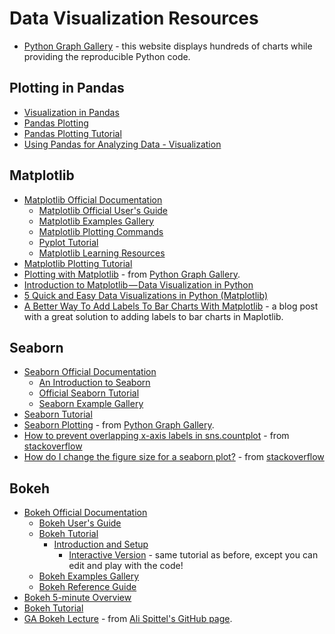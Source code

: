 # Data Visualization Resources
- [Python Graph Gallery](https://python-graph-gallery.com) - this website displays hundreds of charts while providing the reproducible Python code.

## Plotting in Pandas
- [Visualization in Pandas](https://pandas.pydata.org/pandas-docs/stable/visualization.html)
- [Pandas Plotting](http://pandas.pydata.org/pandas-docs/version/0.23/api.html#api-dataframe-plotting)
- [Pandas Plotting Tutorial](https://www.tutorialspoint.com/python_pandas/python_pandas_visualization.htm)
- [Using Pandas for Analyzing Data - Visualization](http://wavedatalab.github.io/datawithpython/visualize.html)

## Matplotlib
- [Matplotlib Official Documentation](https://matplotlib.org/2.2.2/contents.html)
  - [Matplotlib Official User's Guide](https://matplotlib.org/users/index.html)
  - [Matplotlib Examples Gallery](https://matplotlib.org/gallery/index.html)
  - [Matplotlib Plotting Commands](https://matplotlib.org/api/pyplot_summary.html)
  - [Pyplot Tutorial](https://matplotlib.org/users/pyplot_tutorial.html)
  - [Matplotlib Learning Resources](https://matplotlib.org/resources/index.html)
- [Matplotlib Plotting Tutorial](http://www.scipy-lectures.org/intro/matplotlib/index.html)
- [Plotting with Matplotlib](https://python-graph-gallery.com/matplotlib/) - from [Python Graph Gallery](https://python-graph-gallery.com).
- [Introduction to Matplotlib — Data Visualization in Python](https://heartbeat.fritz.ai/introduction-to-matplotlib-data-visualization-in-python-d9143287ae39)
- [5 Quick and Easy Data Visualizations in Python (Matplotlib)](https://towardsdatascience.com/5-quick-and-easy-data-visualizations-in-python-with-code-a2284bae952f)
- [A Better Way To Add Labels To Bar Charts With Matplotlib](http://composition.al/blog/2015/11/29/a-better-way-to-add-labels-to-bar-charts-with-matplotlib/) - a blog post with a great solution to adding labels to bar charts in Maplotlib.

## Seaborn
- [Seaborn Official Documentation](https://seaborn.pydata.org/index.html)
  - [An Introduction to Seaborn](https://seaborn.pydata.org/introduction.html)
  - [Official Seaborn Tutorial](https://seaborn.pydata.org/tutorial.html)
  - [Seaborn Example Gallery](https://seaborn.pydata.org/examples/index.html)
- [Seaborn Tutorial](https://www.tutorialspoint.com/seaborn/index.htm)
- [Seaborn Plotting](https://python-graph-gallery.com/seaborn/) - from [Python Graph Gallery](https://python-graph-gallery.com).
- [How to prevent overlapping x-axis labels in sns.countplot](https://stackoverflow.com/questions/42528921/how-to-prevent-overlapping-x-axis-labels-in-sns-countplot) - from [stackoverflow](https://stackoverflow.com)
- [How do I change the figure size for a seaborn plot?](https://stackoverflow.com/questions/31594549/how-do-i-change-the-figure-size-for-a-seaborn-plot?noredirect=1&lq=1) - from [stackoverflow](https://stackoverflow.com)

## Bokeh
- [Bokeh Official Documentation](https://bokeh.pydata.org/en/latest/)
  - [Bokeh User's Guide](https://bokeh.pydata.org/en/latest/docs/user_guide.html)
  - [Bokeh Tutorial](http://nbviewer.jupyter.org/github/bokeh/bokeh-notebooks/tree/master/tutorial/)
    - [Introduction and Setup](https://nbviewer.jupyter.org/github/bokeh/bokeh-notebooks/blob/master/tutorial/00%20-%20Introduction%20and%20Setup.ipynb)
      - [Interactive Version](https://hub.mybinder.org/user/bokeh-bokeh-notebooks-owbbybfi/notebooks/tutorial/00%20-%20Introduction%20and%20Setup.ipynb) - same tutorial as before, except you can edit and play with the code!
  - [Bokeh Examples Gallery](http://bokeh.pydata.org/en/latest/docs/gallery.html)
  - [Bokeh Reference Guide](http://bokeh.pydata.org/en/latest/docs/reference.html)
- [Bokeh 5-minute Overview](https://nbviewer.jupyter.org/github/bokeh/bokeh-notebooks/blob/master/quickstart/quickstart.ipynb)  
- [Bokeh Tutorial](https://www.fullstackpython.com/bokeh.html)
- [GA Bokeh Lecture](https://github.com/aspittel/ga-bokeh-lecture) - from [Ali Spittel's GitHub page](https://github.com/aspittel).
